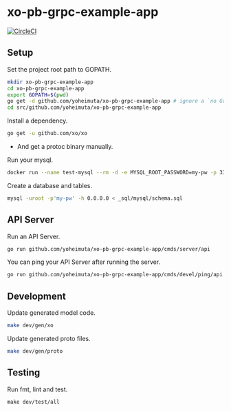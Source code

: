 # xo-pb-grpc-example-app

[![CircleCI](https://circleci.com/gh/yoheimuta/xo-pb-grpc-example-app/tree/master.svg?style=svg)](https://circleci.com/gh/yoheimuta/xo-pb-grpc-example-app/tree/master)

## Setup

Set the project root path to GOPATH.

```bash
mkdir xo-pb-grpc-example-app
cd xo-pb-grpc-example-app
export GOPATH=$(pwd)
go get -d github.com/yoheimuta/xo-pb-grpc-example-app # ignore a `no Go files` error.
cd src/github.com/yoheimuta/xo-pb-grpc-example-app
```

Install a dependency.

```bash
go get -u github.com/xo/xo
```

- And get a protoc binary manually.

Run your mysql.

```bash
docker run --name test-mysql --rm -d -e MYSQL_ROOT_PASSWORD=my-pw -p 3306:3306 mysql:8.0.0
```

Create a database and tables.

```bash
mysql -uroot -p'my-pw' -h 0.0.0.0 < _sql/mysql/schema.sql
```

## API Server

Run an API Server.

```bash
go run github.com/yoheimuta/xo-pb-grpc-example-app/cmds/server/api
```

You can ping your API Server after running the server.

```bash
go run github.com/yoheimuta/xo-pb-grpc-example-app/cmds/devel/ping/api
```

## Development

Update generated model code.

```bash
make dev/gen/xo
```

Update generated proto files.

```bash
make dev/gen/proto
```

## Testing

Run fmt, lint and test.


```
make dev/test/all
```
